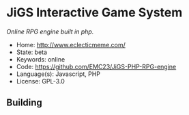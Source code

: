 # JiGS Interactive Game System

_Online RPG engine built in php._

- Home: http://www.eclecticmeme.com/
- State: beta
- Keywords: online
- Code: https://github.com/EMC23/JiGS-PHP-RPG-engine
- Language(s): Javascript, PHP
- License: GPL-3.0

## Building

